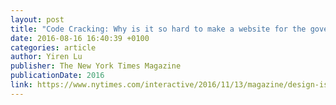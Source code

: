 ```yaml
---
layout: post
title: "Code Cracking: Why is it so hard to make a website for the government?"
date: 2016-08-16 16:40:39 +0100
categories: article
author: Yiren Lu
publisher: The New York Times Magazine
publicationDate: 2016
link: https://www.nytimes.com/interactive/2016/11/13/magazine/design-issue-code-for-america.html?_r=0
---
```



